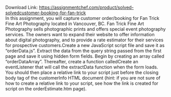 Download Link: https://assignmentchef.com/product/solved-solvedcustomer-booking-for-fan-trick
<br>
In this assignment, you will capture customer order/booking for Fan Trick Fine Art Photography located in Vancouver, BC. Fan Trick Fine Art Photography sells photographic prints and offers special event photography services. The owners want to expand their website to offer information about digital photography, and to provide a rate estimator for their services for prospective customers.Create a new JavaScript script file and save it as “orderData.js”. Extract the data from the query string passed from the first page and save it using hidden form fields. Begin by creating an array called “orderDataArray”. Thereafter, create a function calledCreate an eventListener that will call the extractData function when the form loads. You should then place a relative link to your script just before the closing body tag of the customerInfo HTML document (hint: if you are not sure of how to create a relative link to your script, see how the link is created for script on the orderEstimate.htm page).